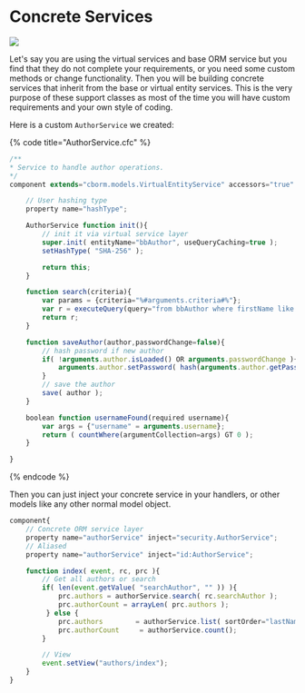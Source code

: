 # Concrete Services

![](https://github.com/ColdBox/cbox-cborm/wiki/ConcreteORMServices.jpg)

Let's say you are using the virtual services and base ORM service but you find that they do not complete your requirements, or you need some custom methods or change functionality. Then you will be building concrete services that inherit from the base or virtual entity services. This is the very purpose of these support classes as most of the time you will have custom requirements and your own style of coding. 

Here is a custom `AuthorService` we created:

{% code title="AuthorService.cfc" %}
```javascript
/**
* Service to handle author operations.
*/
component extends="cborm.models.VirtualEntityService" accessors="true" singleton{

    // User hashing type
    property name="hashType";

    AuthorService function init(){
        // init it via virtual service layer
        super.init( entityName="bbAuthor", useQueryCaching=true );
        setHashType( "SHA-256" );

        return this;
    }

    function search(criteria){
        var params = {criteria="%#arguments.criteria#%"};
        var r = executeQuery(query="from bbAuthor where firstName like :criteria OR lastName like :criteria OR email like :criteria",params=params,asQuery=false);
        return r;
    }

    function saveAuthor(author,passwordChange=false){
        // hash password if new author
        if( !arguments.author.isLoaded() OR arguments.passwordChange ){
            arguments.author.setPassword( hash(arguments.author.getPassword(), getHashType()) );
        }
        // save the author
        save( author );
    }

    boolean function usernameFound(required username){
        var args = {"username" = arguments.username};
        return ( countWhere(argumentCollection=args) GT 0 );
    }

}
```
{% endcode %}

Then you can just inject your concrete service in your handlers, or other models like any other normal model object.

```javascript
component{
    // Concrete ORM service layer
    property name="authorService" inject="security.AuthorService";
    // Aliased 
    property name="authorService" inject="id:AuthorService";

    function index( event, rc, prc ){
        // Get all authors or search
        if( len(event.getValue( "searchAuthor", "" )) ){
            prc.authors = authorService.search( rc.searchAuthor );
            prc.authorCount = arrayLen( prc.authors );
         } else {
            prc.authors        = authorService.list( sortOrder="lastName desc", asQuery=false );
            prc.authorCount     = authorService.count();
        }

        // View
        event.setView("authors/index");
    }
}
```

